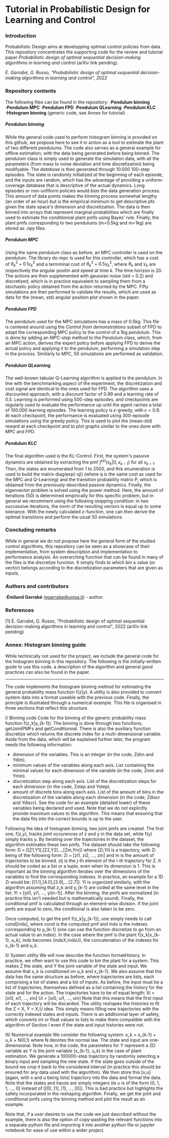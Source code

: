 # Tutorial in Probabilistic Design for Learning and Control
### Introduction
Probabilistic Design aims at developping optimal control policies from data. This repository concentrates the supporting code for the review and tutorial paper _Probabilistic design of optimal sequential decision-making algorithms in learning and control_ (arXiv link pending).

_É. Garrabé, G. Russo, "Probabilistic design of optimal sequential decision-making algorithms in learning and control", 2022_

### Repository contents
The following files can be found in the repository:
**·Pendulum binning**
**·Pendulum MPC**
**·Pendulum FPD**
**·Pendulum QLearning**
**·Pendulum KLC**
**·Histogram binning** (generic code, see Annex for tutorial)

##### Pendulum binning
While the general code used to perform histogram binning is provided on this github, we propose here to see it in action as a tool to estimate the plant of two different pendulums. The code also serves as a general example for offline estimation, with the data being generated before being binned.
The pendulum class is simply used to generate the simulation data, with all the parameters (from mass to noise deviation and time discretization) being modifyable.
The _database_ is then generated through 10.000 100-step episodes. The state is randomly initialized at the beginning of each episode, and the inputs are random, which has the advantage of providing a uniform-coverage database that is descriptive of the actual dynamics. Long episodes or non-unfiform policies would _bias_ the data generation process. This amount of data points makes the binning process somewhat lengthy (an order of an hour) but is the empirical minimum to get descriptive pfs given the state space's dimension and discretization.
The data is then binned into arrays that represent marginal probabilities which are finally used to estimate the conditionnal plant pmfs using Bayes' rule.
Finally, the plant pmfs corresponding to two pendulums (m=0.5kg and m=1kg) are stored as .npy files.

##### Pendulum MPC
Using the same pendulum class as before, an MPC controller is used on the pendulum. The library do-mpc is used for this controller, which has a cost of $\theta_k^2 + 0.1\gamma_k^2$ and a termminal cost of $\theta_k^2 + 0.5\gamma_k^2$, where $\theta_k$ and $\gamma_k$ are respectively the angular positin and speed at time $k$. The time horizon is 20.
The actions are then supplemented with gaussian noise (std = 0.2) and discretized, which is in practice equivalent to sampling them from a stochastic policy obtained from the action returned by the MPC.
Fifty simulations are then performed to validate the results, which are used as data for the (mean, std) angular position plot shown in the paper.

##### Pendulum FPD
The pendulum used for the MPC simulations has a mass of 0.5kg. This file is centered around using the _Control from demonstrations_ subset of FPD to adapt the corresponding MPC policy to the control of a 1kg pendulum. This is done by adding an _MPC-step_ method to the Pendulum class, which, from an MPC action, derives the expert policy before applying FPD to derive the actual policy and applying it to the pendulum, performing a simulation step in the process.
Similarly to MPC, 50 simulations are performed as validation.

##### Pendulum QLearning
The well-known tabular Q-Learning algorithm is applied to the pendulum. In line with the benchmarking aspect of the experiment, the discretization and cost signal are identical to the ones used for FPD.
The algorithm uses a discounted approach, with a discount factor of 0.99 and a learning rate of 0.5. Learning is performed using 500-step episodes, and checkpoints are regularly used to evaluate the performance up until the agent raches a total of 100.000 learning episodes. The learning policy is $\epsilon$-greedy, with $\epsilon = 0.9$. At each checkpoint, the performance is evaluated using 300-episode simulations using the greedy policy. This is used to plot the (mean-std) reward at each checkpoint and to plot graphs similar to the ones done with MPC and FPD.

##### Pendulum KLC
The final algorithm used is the KL-Control. First, the system's passive dynamics are obtained by extracting the pmf $f^{(x)}(x_k|0,x_{k-1})$ for all $x_{k-1}$.
Then, the states are enumerated from 1 to 2500, and this enumeration is used to build the matrix diag(exp(-q)) (where q is the same cost as used for the MPC and Q-Learning) and the transition probability matrix P, which is obtained from the previously-described passive dynamics.
Finally, the eigenvector problem is solved using the power method. Here, the amount of iterations (50) is determined empirically for this specific problem, but in general we recomment using the following stopping condition: in two successive iterations, the norm of the resulting vectors is equal up to some tolerance.
With the newly calculated z-function, one can then derive the optimal transitions and perform the usual 50 simulations.

### Concluding remarks
While in general we do not propose here the general form of the studied control algorithms, this repository can be seen as a showcase of their implementation, from system description and implementation to performance analysis.
An overarching function that can be found in many of the files is the discretize function. It simply finds to which bin a value (or vector) belongs according to the discretization parameters that are given as inputs.

### Authors and contributors
**·Émiland Garrabé** (egarrabe@unisa.it) - author.

### References
[1] É. Garrabé, G. Russo, "Probabilistic design of optimal sequential decision-making algorithms in learning and control", 2022 (arXiv link pending)

### Annex: Histogram binning guide
While technically not used for the project, we include the general code for the histogram binning in this repository. The following is the initially-written guide to use this code. a description of the algorithm and general good practices can also be found in the paper.

_________________________________________________________________

The code implements the histogram binning method for estimating the general probability mass function f(z|y). A utility is also provided to convert system data into a format useable with the previous code. Finally, the principle is illustrated through a numerical example. This file is organised in three sections that reflect this structure.

I/ Binning code
Code for the binning of the generic probability mass function f(z_k|y_{k-1}).
The binning is done through two functions, getJointPMFs and getConditionnal. There is also the auxiliary function discretize which returns the discrete index for a multi-dimensional variable.
Aside from the data, which will be explained further later, the program needs the following information:
- dimension of the variables. This is an integer (in the code, Zdim and Ydim).
- minimum values of the variables along each axis. List containing the minimal values for each dimension of the variable (in the code, Zmin and Ymin).
- discretization step along each axis. List of the discretization steps for each dimension (in the code, Zstep and Ystep).
- amount of discrete bins along each axis. List of the amount of bins in the discretization of the variable along each dimension (in the code, Zdiscr and Ydiscr).
See the code for an example (detailed lower) of these variables being declared and used. Note that we do not explicitly provide maximum values to the algorithm. This means that ensuring that the data fits into the correct bounds is up to the user.

Following the idea of histogram binning, two joint pmfs are created. The first one, f(z,y), tracks joint occurences of z and y in the data set, while f(y) simply tracks y. By iterating over the trajectories in the dataset, the algorithm estimates these two pmfs.
The dataset should take the following form: D = [[Z1,Y1],[Z2,Y2]...,[Zm,Ym]] where [Zi,Yi] is a trajectory, with Zi being of the following form: Zi = [zi1, zi2, ..., zin] and m is the amount of trajectories to be binned.
zij is the j-th element of the i-th trajectory for Z. It should be coded as a list or a tuple, even when its dimension is 1. This is important as the binning algorithm iterates over the dimensions of the variables to find the corresponding indexes. In practice, an example for a 1D Zi would be: [[1.1],[4.0],[3.9],...[2.7]].
Yi is organized similarly, with the algorithm assuming that z_k and y_{k-1} are coded at the same level in the list: Yi = [yi0, yi1, ..., yi(n-1)].
After the binning, the pmfs are normalized (in practice this isn't needed but is mathematically sound). Finally, the conditional pmf is calculated through an element-wise division. If the joint pmfs are equal to zero, the conditional is also taken to be zero.

Once computed, to get the pmf f(z_k|y_{k-1}), one simply needs to call cond[inds], where cond is the computed pmf and inds is the indexes corresponding to y_{k-1} (one can use the function discretize to go from an actual value to an index).
In the case where the pmf is the plant f(x_k|x_{k-1}, u_k), inds becomes (indsX,indsU), the concatenation of the indexes for x_{k-1} and u_k.

II/ System utility
We will now describe the function formatHistory.
In practice, we often want to use this code to bin the plant for a system. This makes Z the state, and Y the joint variable of the state and input. We assume that x_k is conditioned on u_k and x_{k-1}. We also assume that the data has the same structure as before, where trajectories are lists, each comprising a list of states and a list of inputs.
As before, the input must be a list of trajectories, themselves defined as a list containing the history for the state and for the action.
The trajectories have to be of equal length:
Xi = [xi0, xi1, ..., xin]
Ui = [ui0, ui1, ..., uin]
Note that this means that the first input of each trajectory will be discarded.
The utility reshapes the histories to fit the Z = X, Y = X,U idea. This simply means filling new trajectories with the correctly indexed states and inputs. There is an additionnal layer of safety, which converts int or float values to lists to make them compatible with the algorithm of Section I even if the state and input histories were not.

III/ Numerical example
We consider the following system: x_k = x_{k-1} + u_k + N(0,1) where N denotes the normal law.
The state and input are one-dimensional. Note how, in the code, the parameters for Y represent a 2D variable as Y is the joint variable (x_{k-1}, u_k) in the case of plant estimation.
We generate a 100000-step trajectory by randomly selecting a binary input and sampling the new state. If the state goes outside of the bound we crop it back to the considered interval (in practice this should be ensured for any data used with the algorithm).
We then store this [x,u] (again, with x and u being lists) trajectory into the data and format the data.
Note that the states and inputs are simply integers (ie u is of the form [0, 1, 1, ..., 0] instead of [[0], [1], [1], ..., [0]]. This is bad practice but highlights the safety incorporated in the reshaping algorithm.
Finally, we get the joint and conditional pmfs using the binning method and plot the result as an example.

Note that, if a user desires to use the code we just described without the example, there is also the option of copy-pasting the relevant functions into a separate python file and importing it into another python file or jupyter notebook for ease of use within a wider project.
